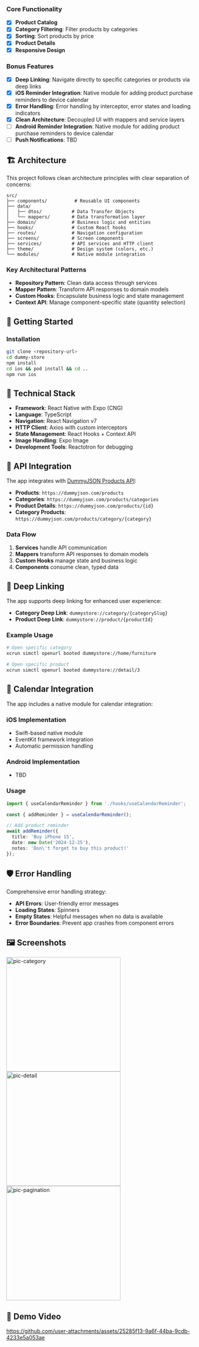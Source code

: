 ### Core Functionality
- [x] **Product Catalog**
- [x] **Category Filtering**: Filter products by categories
- [x] **Sorting**: Sort products by price
- [x] **Product Details**
- [x] **Responsive Design**

### Bonus Features
- [x] **Deep Linking**: Navigate directly to specific categories or products via deep links
- [x] **iOS Reminder Integration**: Native module for adding product purchase reminders to device calendar
- [x] **Error Handling**: Error handling by interceptor, error states and loading indicators
- [x] **Clean Architecture**: Decoupled UI with mappers and service layers
- [ ] **Android Reminder Integration**: Native module for adding product purchase reminders to device calendar
- [ ] **Push Notifications**: TBD

## 🏗️ Architecture

This project follows clean architecture principles with clear separation of concerns:

```
src/
├── components/          # Reusable UI components
├── data/
│   ├── dtos/           # Data Transfer Objects
│   └── mappers/        # Data transformation layer
├── domain/             # Business logic and entities
├── hooks/              # Custom React hooks
├── routes/             # Navigation configuration
├── screens/            # Screen components
├── services/           # API services and HTTP client
├── theme/              # Design system (colors, etc.)
└── modules/  			# Native module integration
```

### Key Architectural Patterns
- **Repository Pattern**: Clean data access through services
- **Mapper Pattern**: Transform API responses to domain models
- **Custom Hooks**: Encapsulate business logic and state management
- **Context API**: Manage component-specific state (quantity selection)

## 🚀 Getting Started

### Installation

   ```bash
   git clone <repository-url>
   cd dummy-store
   npm install
   cd ios && pod install && cd ..
   npm run ios
   ```
## 🔧 Technical Stack

- **Framework**: React Native with Expo (CNG)
- **Language**: TypeScript
- **Navigation**: React Navigation v7
- **HTTP Client**: Axios with custom interceptors
- **State Management**: React Hooks + Context API
- **Image Handling**: Expo Image
- **Development Tools**: Reactotron for debugging

## 📡 API Integration

The app integrates with [DummyJSON Products API](https://dummyjson.com/):

- **Products**: `https://dummyjson.com/products`
- **Categories**: `https://dummyjson.com/products/categories`
- **Product Details**: `https://dummyjson.com/products/{id}`
- **Category Products**: `https://dummyjson.com/products/category/{category}`

### Data Flow
1. **Services** handle API communication
2. **Mappers** transform API responses to domain models
3. **Custom Hooks** manage state and business logic
4. **Components** consume clean, typed data

## 🔗 Deep Linking

The app supports deep linking for enhanced user experience:

- **Category Deep Link**: `dummystore://category/{categorySlug}`
- **Product Deep Link**: `dummystore://product/{productId}`

### Example Usage
```bash
# Open specific category
xcrun simctl openurl booted dummystore://home/furniture

# Open specific product
xcrun simctl openurl booted dummystore://detail/3

```

## 📅 Calendar Integration

The app includes a native module for calendar integration:

### iOS Implementation
- Swift-based native module
- EventKit framework integration
- Automatic permission handling

### Android Implementation
- TBD

### Usage
```typescript
import { useCalendarReminder } from './hooks/useCalendarReminder';

const { addReminder } = useCalendarReminder();

// Add product reminder
await addReminder({
  title: 'Buy iPhone 15',
  date: new Date('2024-12-25'),
  notes: 'Don\'t forget to buy this product!'
});
```
## 🛡️ Error Handling

Comprehensive error handling strategy:

- **API Errors**: User-friendly error messages
- **Loading States**: Spinners
- **Empty States**: Helpful messages when no data is available
- **Error Boundaries**: Prevent app crashes from component errors


## 🖼️ Screenshots
<img height="300" alt="pic-category" src="https://github.com/user-attachments/assets/5333619f-ab3c-4514-b133-0ea9173eee69" />
<img height="300" alt="pic-detail" src="https://github.com/user-attachments/assets/1abcde22-1575-40b1-95ab-a7e6d4c6e245" />
<img height="300" alt="pic-pagination" src="https://github.com/user-attachments/assets/228536d2-267f-47ec-a51b-bf32b09b75fb" />

## 🎥 Demo Video

https://github.com/user-attachments/assets/25285f13-9a6f-44ba-9cdb-4233e5a053ae



